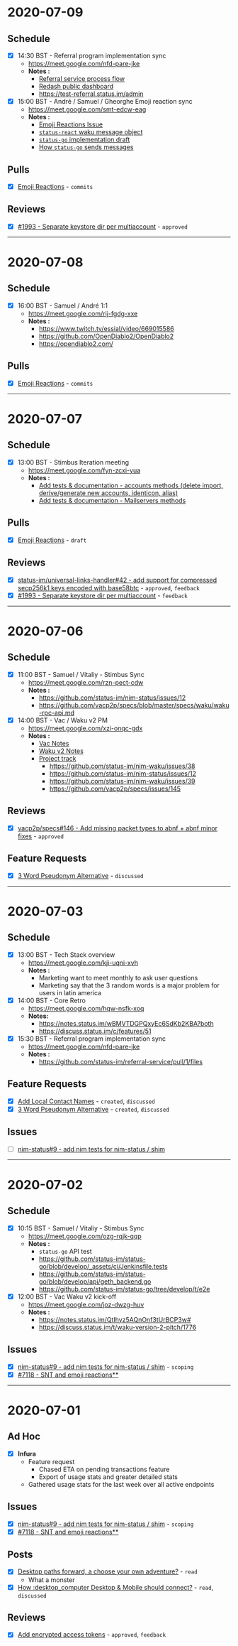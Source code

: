 # 2020-07-09

## Schedule

- [x] 14:30 BST - Referral program implementation sync
   - https://meet.google.com/nfd-pare-jke
   - **Notes :**
     - [Referral service process flow](https://github.com/status-im/referral-service/blob/master/docs/flow.png)
     - [Redash public dashboard](https://app.redash.io/statusim/public/dashboards/X60ZkzAvangmfR2zav4u8id9pEfJ2RigbmYRMPkC?p_Range=2020-07-07--2020-07-09&p_Referral%20Value=0&p_Registration%20Type=%5B%22AdvertiserRegistration%22%2C%22DappRegistration%22%5D&p_Starterpack%20Value=0)
     - https://test-referral.status.im/admin
- [x] 15:00 BST - André / Samuel / Gheorghe Emoji reaction sync
   - https://meet.google.com/smt-edcw-eag
   - **Notes :**
     - [Emoji Reactions Issue](https://github.com/status-im/status-react/issues/7118#issuecomment-656159782)
     - [`status-react` waku message object](https://github.com/status-im/status-react/blob/develop/src/status_im/transport/message/protocol.cljs#L17)
     - [`status-go` implementation draft](https://github.com/status-im/status-go/pull/1999/files)
     - [How `status-go` sends messages](https://github.com/status-im/status-go/blob/develop/protocol/messenger.go#L1389)

## Pulls

- [x] [Emoji Reactions](https://github.com/status-im/status-go/pull/1999) - `commits`

## Reviews

- [x] [#1993 - Separate keystore dir per multiaccount](https://github.com/status-im/status-go/pull/1993) - `approved`

---

# 2020-07-08

## Schedule

- [x] 16:00 BST - Samuel / André 1:1
   - https://meet.google.com/rij-fgdg-xxe
   - **Notes :**
     - https://www.twitch.tv/essial/video/669015586
     - https://github.com/OpenDiablo2/OpenDiablo2
     - https://opendiablo2.com/

## Pulls

- [x] [Emoji Reactions](https://github.com/status-im/status-go/pull/1999) - `commits`

---

# 2020-07-07

## Schedule

- [x] 13:00 BST - Stimbus Iteration meeting
   - https://meet.google.com/fyn-zcxi-yua
   - **Notes :**
     - [Add tests & documentation - accounts methods (delete import, derive/generate new accounts, identicon, alias)](https://github.com/status-im/nim-status/issues/15)
     - [Add tests & documentation - Mailservers methods](https://github.com/status-im/nim-status/issues/18)

## Pulls

- [x] [Emoji Reactions](https://github.com/status-im/status-go/pull/1999) - `draft`

## Reviews

- [x] [status-im/universal-links-handler#42 - add support for compressed secp256k1 keys encoded with base58btc](https://github.com/status-im/universal-links-handler/pull/42) - `approved`, `feedback`
- [x] [#1993 - Separate keystore dir per multiaccount](https://github.com/status-im/status-go/pull/1993) - `feedback`

---

# 2020-07-06

## Schedule

- [x] 11:00 BST -  Samuel / Vitaliy - Stimbus Sync
   - https://meet.google.com/rzn-pect-cdw
   - **Notes :**
     - https://github.com/status-im/nim-status/issues/12
     - https://github.com/vacp2p/specs/blob/master/specs/waku/waku-rpc-api.md
- [x] 14:00 BST - Vac / Waku v2 PM
   - https://meet.google.com/xzi-onqc-gdx
   - **Notes :**
     - [Vac Notes](https://notes.status.im/Kt7iRwy1TeCfNzcJGnt3Ag)
     - [Waku v2 Notes](https://notes.status.im/QtIhyz5AQnOnf3tUrBCP3w?both#)
     - [Project track](https://github.com/vacp2p/research/projects/1)
       - https://github.com/status-im/nim-waku/issues/38
       - https://github.com/status-im/nim-status/issues/12
       - https://github.com/status-im/nim-waku/issues/39
       - https://github.com/vacp2p/specs/issues/145

## Reviews

- [x] [vacp2p/specs#146 - Add missing packet types to abnf + abnf minor fixes](https://github.com/vacp2p/specs/pull/146) - `approved`

## Feature Requests

- [x] [3 Word Pseudonym Alternative](https://discuss.status.im/t/add-local-contact-names/1792) - `discussed`
 
---

# 2020-07-03

## Schedule

- [x] 13:00 BST - Tech Stack overview
   - https://meet.google.com/kji-uqni-xvh
   - **Notes :**
     - Marketing want to meet monthly to ask user questions
     - Marketing say that the 3 random words is a major problem for users in latin america
- [x] 14:00 BST - Core Retro
   - https://meet.google.com/hqw-nsfk-xoq
   - **Notes:**
     - https://notes.status.im/wBMVTDGPQxyEc6SdKb2KBA?both
     - https://discuss.status.im/c/features/51
- [x] 15:30 BST - Referral program implementation sync
   - https://meet.google.com/nfd-pare-jke
   - **Notes :**
     - https://github.com/status-im/referral-service/pull/1/files

## Feature Requests

- [x] [Add Local Contact Names](https://discuss.status.im/t/add-local-contact-names/1789) - `created`, `discussed`
- [x] [3 Word Pseudonym Alternative](https://discuss.status.im/t/add-local-contact-names/1792) - `created`, `discussed`
   
## Issues

- [ ] [nim-status#9 - add nim tests for nim-status / shim](https://github.com/status-im/nim-status/issues/9)

---

# 2020-07-02

## Schedule

- [x] 10:15 BST - Samuel / Vitaliy - Stimbus Sync
   -  https://meet.google.com/ozg-rqjk-qqp
   - **Notes :**
     - `status-go` API test
     - https://github.com/status-im/status-go/blob/develop/_assets/ci/Jenkinsfile.tests
     - https://github.com/status-im/status-go/blob/develop/api/geth_backend.go
     - https://github.com/status-im/status-go/tree/develop/t/e2e
- [x] 12:00 BST - Vac Waku v2 kick-off
   - https://meet.google.com/joz-dwzg-huv
   - **Notes :**
      - https://notes.status.im/QtIhyz5AQnOnf3tUrBCP3w#
      - https://discuss.status.im/t/waku-version-2-pitch/1776

## Issues

- [x] [nim-status#9 - add nim tests for nim-status / shim](https://github.com/status-im/nim-status/issues/9) - `scoping`
- [x] [#7118 - SNT and emoji reactions**](https://github.com/status-im/status-react/issues/7118)

---

# 2020-07-01

## Ad Hoc

- [x] **Infura**
   - Feature request
     - Chased ETA on pending transactions feature
     - Export of usage stats and greater detailed stats
   - Gathered usage stats for the last week over all active endpoints

## Issues

- [x] [nim-status#9 - add nim tests for nim-status / shim](https://github.com/status-im/nim-status/issues/9) - `scoping`
- [x] [#7118 - SNT and emoji reactions**](https://github.com/status-im/status-react/issues/7118)

## Posts

- [x] [Desktop paths forward, a choose your own adventure?](https://discuss.status.im/t/desktop-paths-forward-a-choose-your-own-adventure/1666) - `read`
   - What a monster
- [x] [How :desktop_computer Desktop & Mobile should connect?](https://discuss.status.im/t/how-desktop-mobile-should-connect/1668) - `read`, `discussed`

## Reviews

- [x] [Add encrypted access tokens](https://github.com/status-im/specs/pull/143) - `approved`, `feedback`
